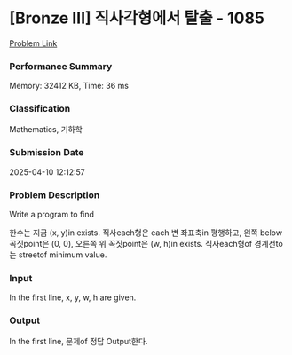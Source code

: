 <!-- Official English translation (US) — human-reviewed -->
<!-- Original: README.md -->
<!-- Translation generated: 2025-10-26 16:46:49 UTC -->

# [Bronze III] 직사각형에서 탈출 - 1085 

[Problem Link](https://www.acmicpc.net/problem/1085) 

### Performance Summary

Memory: 32412 KB, Time: 36 ms

### Classification

Mathematics, 기하학

### Submission Date

2025-04-10 12:12:57

### Problem Description

Write a program to find <p>한수는 지금 (x, y)in exists. 직사each형은 each 변 좌표축in 평행하고, 왼쪽 below 꼭짓point은 (0, 0), 오른쪽 위 꼭짓point은 (w, h)in exists. 직사each형of 경계선to 는 streetof minimum value.</p>

### Input 

 <p>In the first line, x, y, w, h are given.</p>

### Output 

 <p>In the first line, 문제of 정답 Output한다.</p>

